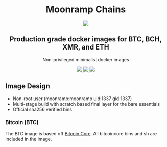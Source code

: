 <div align="center">
  <h1>Moonramp Chains</h1>

  <image src="./docker-logo.png">

  <h2>Production grade docker images for BTC, BCH, XMR, and ETH</h2>

  <div><p>
  	Non-privileged minimalist docker images
  </p></div>

  <div><p>
    <a href="https://github.com/MoonRamp/moonramp-chains/actions/workflows/docker-images.yml">
      <img src="https://github.com/MoonRamp/moonramp-chains/actions/workflows/docker-images.yml/badge.svg"/>
    </a>
    <a href="https://hub.docker.com/repository/docker/moonramp/bitcoin">
      <img src="https://img.shields.io/docker/v/moonramp/bitcoin?label=bitcoin&color=yellow"/>
    </a>
    <a href="https://github.com/moonramp/moonramp-chains/blob/master/LICENSE">
      <img src="https://img.shields.io/github/license/moonramp/moonramp"/>
    </a>
  </p></div>
</div>


## Image Design

* Non-root user (moonramp:moonramp uid:1337 gid:1337)
* Multi-stage build with scratch based final layer for the bare essentials
* Official sha256 verified bins

### Bitcoin (BTC)

The BTC image is based off [Bitcoin Core](https://bitcoin.org/en/download). All bitcoincore bins and sh are included in the image.
